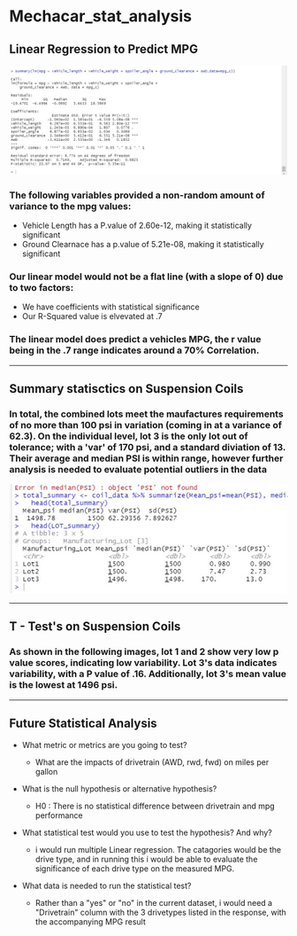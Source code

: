 # Mechacar_stat_analysis

## Linear Regression to Predict MPG
![Image alt text](MPG_Linear_model.jpg)

### The following variables provided a non-random amount of variance to the mpg values:
- Vehicle Length has a P.value of 2.60e-12, making it statistically significant 
- Ground Clearnace has a p.value of 5.21e-08, making it statistically significant
### Our linear model would not be a flat line (with a slope of 0) due to two factors:
- We have coefficients with statistical significance 
- Our R-Squared value is elvevated at .7 
### The linear model does predict a vehicles MPG, the r value being in the .7 range indicates around a 70% Correlation. 

----
## Summary statisctics on Suspension Coils 
### In total, the combined lots meet the maufactures requirements of no more than 100 psi in variation (coming in at a variance of 62.3). On the individual level, lot 3 is the only lot out of tolerance; with a 'var' of 170 psi, and a standard diviation of 13. Their average and median PSI is within range, however further analysis is needed to evaluate potential outliers in the data
![Image alt text](TOTAL_and_LOT_PSI.jpg)

---
## T - Test's on Suspension Coils
### As shown in the following images, lot 1 and 2 show very low p value scores, indicating low variability. Lot 3's data indicates variability, with a P value of .16. Additionally, lot 3's mean value is the lowest at 1496 psi. 

---
## Future Statistical Analysis 
- What metric or metrics are you going to test?
    
    - What are the impacts of drivetrain (AWD, rwd, fwd) on miles per gallon

- What is the null hypothesis or alternative hypothesis?

    - H0 : There is no statistical difference between drivetrain and mpg performance 
- What statistical test would you use to test the hypothesis? And why?

    - i would run multiple Linear regression. The catagories would be the drive type, and in running this i would be able to evaluate the significance of each drive type on the measured MPG.  
- What data is needed to run the statistical test?

    - Rather than a "yes" or "no" in the current dataset, i would need a "Drivetrain" column with the 3 drivetypes listed in the response, with the accompanying MPG result

